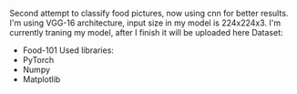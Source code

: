 Second attempt to classify food pictures, now using cnn for better results. I'm using VGG-16 architecture, input size in my model is 224x224x3. I'm currently traning my model, after I finish it will be uploaded here
Dataset:
- Food-101
Used libraries:
- PyTorch
- Numpy
- Matplotlib

